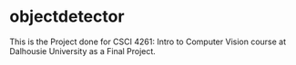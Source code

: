 # objectdetector
This is the Project done for CSCI 4261: Intro to Computer Vision course at Dalhousie University as a Final Project.
